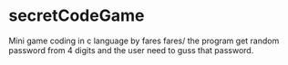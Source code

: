 # secretCodeGame

Mini game coding in c language by fares fares/
the program get random password from 4 digits and the user need to guss that password.
